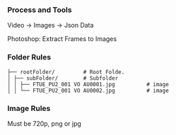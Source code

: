 
### Process and Tools

Video -> Images -> Json Data

Photoshop: Extract Frames to Images


### Folder Rules

```
├── rootFolder/         # Root Folde.
│ ├── subFolder/        # Subfolder
│ │ ├── FTUE_PU2_001 VO AU0001.jpg          # image
│ │ └── FTUE_PU2_001 VO AU0002.jpg          # image
```


### Image Rules

Must be 720p, png or jpg
